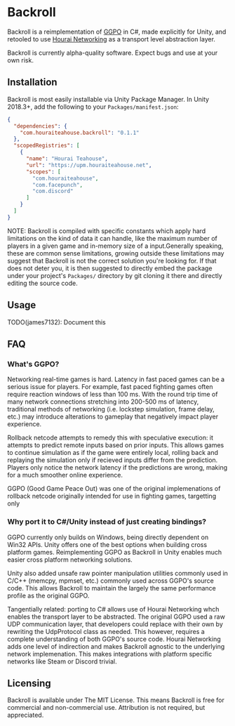 # Backroll

Backroll is a reimplementation of [GGPO](http://ggpo.net) in C#, made explicitly
for Unity, and retooled to use
[Hourai Networking](https://github.com/HouraiTeahouse/HouraiNetworking) as a
transport level abstraction layer.

Backroll is currently alpha-quality software. Expect bugs and use at your own
risk.

## Installation
Backroll is most easily installable via Unity Package Manager. In Unity 2018.3+,
add the following to your `Packages/manifest.json`:

```json
{
  "dependencies": {
    "com.houraiteahouse.backroll": "0.1.1"
  },
  "scopedRegistries": [
    {
      "name": "Hourai Teahouse",
      "url": "https://upm.houraiteahouse.net",
      "scopes": [
        "com.houraiteahouse",
        "com.facepunch",
        "com.discord"
      ]
    }
  ]
}
```

NOTE: Backroll is compiled with specific constants which apply hard limitations
on the kind of data it can handle, like the maximum number of players in a given
game and in-memory size of a input.Generally speaking, these are common sense
limitations, growing outside these limitations may suggest that Backroll is not
the correct solution you're looking for. If that does not deter you, it is then
suggested to directly embed the package under your project's `Packages/`
directory by git cloning it there and directly editing the source code.

## Usage
TODO(james7132): Document this

## FAQ

### What's GGPO?
Networking real-time games is hard. Latency in fast paced games can be a serious
issue for players. For example, fast paced fighting games often require reaction
windows of less than 100 ms. With the round trip time of many network
connections stretching into 200-500 ms of latency, traditional methods of
networking (i.e. lockstep simulation, frame delay, etc.) may introduce
alterations to gameplay that negatively impact player experience.

Rollback netcode attempts to remedy this with speculative execution: it attempts
to predict remote inputs based on prior inputs. This allows games to continue
simulation as if the game were entirely local, rolling back and replaying the
simulation only if recieved inputs differ from the prediction. Players only
notice the network latency if the predictions are wrong, making for a much
smoother online experience.

GGPO (Good Game Peace Out) was one of the original implemenations of rollback
netcode originally intended for use in fighting games, targetting only

### Why port it to C#/Unity instead of just creating bindings?
GGPO currently only builds on Windows, being directly dependent on Win32 APIs.
Unity offers one of the best options when building cross platform games.
Reimplementing GGPO as Backroll in Unity enables much easier cross platform
networking solutions.

Unity also added unsafe raw pointer manipulation utilities commonly used in
C/C++ (memcpy, mpmset, etc.) commonly used across GGPO's source code. This
allows Backroll to maintain the largely the same performance profile as the
original GGPO.

Tangentially related: porting to C# allows use of Hourai Networking whch enables
the transport layer to be abstracted. The original GGPO used a raw UDP
communication layer, that developers could replace with their own by rewriting
the UdpProtocol class as needed. This however, requires a complete understanding
of both GGPO's source code. Hourai Networking adds one level of indirection and
makes Backroll agnostic to the underlying network implemenation. This makes
integrations with platform specific networks like Steam or Discord trivial.

## Licensing
Backroll is available under The MIT License. This means Backroll is free for
commercial and non-commercial use. Attribution is not required, but appreciated.
